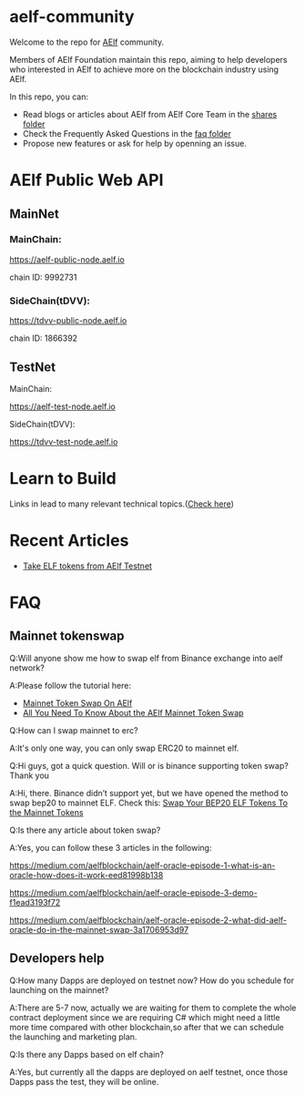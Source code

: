 # aelf-community

Welcome to the repo for [AElf](https://github.com/AElfProject/AElf) community.

Members of AElf Foundation maintain this repo, aiming to help developers who interested in AElf to achieve more on the blockchain industry using AElf. 

In this repo, you can:

- Read blogs or articles about AElf from AElf Core Team in the [shares folder](shares)
- Check the Frequently Asked Questions in the [faq folder](faq)
- Propose new features or ask for help by openning an issue.

# AElf Public Web API
## MainNet
### MainChain:

https://aelf-public-node.aelf.io

chain ID: 9992731

### SideChain(tDVV):

https://tdvv-public-node.aelf.io

chain ID: 1866392

## TestNet

MainChain:

https://aelf-test-node.aelf.io

SideChain(tDVV):

https://tdvv-test-node.aelf.io

# Learn to Build

Links in lead to many relevant technical topics.([Check here](https://github.com/AElfProject/aelf-community/blob/main/guide.md))


# Recent Articles
- [Take ELF tokens from AElf Testnet](shares/take-elf-tokens-from-test-net.md)

# FAQ

## Mainnet tokenswap

Q:Will anyone show me how to swap elf from Binance exchange into aelf network?

A:Please follow the tutorial here: 
- [Mainnet Token Swap On AElf](https://medium.com/aelfblockchain/mainnet-token-swap-on-aelf-website-official-tutorial-8c1e1181daa0) 
- [All You Need To Know About the AElf Mainnet Token Swap](https://medium.com/aelfblockchain/q-a-all-you-need-to-know-about-the-aelf-mainnet-token-swap-9b6f16f2f334)

Q:How can I swap mainnet to erc?

A:It's only one way, you can only swap ERC20 to mainnet elf.

Q:Hi guys, got a quick question. Will or is binance supporting token swap? Thank you

A:Hi, there. Binance didn’t support yet, but we have opened the method to swap bep20 to mainnet ELF. Check this: [Swap Your BEP20 ELF Tokens To the Mainnet Tokens](https://aelfblockchain.medium.com/tutorial-swap-your-bep20-elf-tokens-to-the-mainnet-tokens-3aed40cdb1af)

Q:Is there any article about token swap?

A:Yes, you can follow these 3 articles in the following:

https://medium.com/aelfblockchain/aelf-oracle-episode-1-what-is-an-oracle-how-does-it-work-eed81998b138

https://medium.com/aelfblockchain/aelf-oracle-episode-3-demo-f1ead3193f72

https://medium.com/aelfblockchain/aelf-oracle-episode-2-what-did-aelf-oracle-do-in-the-mainnet-swap-3a1706953d97

## Developers help

Q:How many Dapps are deployed on testnet now? How do you schedule for launching on the mainnet?

A:There are 5-7 now, actually we are waiting for them to complete the whole contract deployment since we are requiring C# which might need a little more time compared with other blockchain,so after that we can schedule the launching and marketing plan.

Q:Is there any Dapps based on elf chain?

A:Yes, but currently all the dapps are deployed on aelf testnet, once those Dapps pass the test, they will be online.
